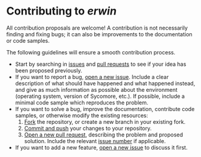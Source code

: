 # Contributing to *erwin*

All contribution proposals are welcome! A contribution is not necessarily finding and fixing bugs; it can also be improvements to the documentation or code samples.

The following guidelines will ensure a smooth contribution process.

- Start by searching in [issues](https://github.com/lamyj/erwin/issues?q=is%3Aissue) and [pull requests](https://github.com/lamyj/erwin/pulls?q=is%3Apr) to see if your idea has been proposed previously.
- If you want to report a bug, [open a new issue](https://github.com/lamyj/erwin/issues/new). Include a clear description of what should have happened and what happened instead, and give as much information as possible about the environment (operating system, version of Sycomore, etc.). If possible, include a minimal code sample which reproduces the problem.
- If you want to solve a bug, improve the documentation, contribute code samples, or otherwise modify the existing resources:
  1. [Fork](https://guides.github.com/activities/forking/) the repository, or create a new branch in your existing fork.
  2. [Commit and push](https://guides.github.com/introduction/git-handbook/) your changes to your repository.
  3. [Open a new pull request](https://github.com/lamyj/erwin/pulls), describing the problem and proposed solution. Include the relevant [issue number](https://github.com/lamyj/erwin/issues) if applicable.
- If you want to add a new feature, [open a new issue](https://github.com/lamyj/erwin/issues/new) to discuss it first.
